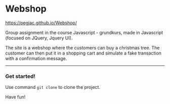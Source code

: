 # Webshop

https://pegjac.github.io/Webshop/

Group assignment in the course Javascript - grundkurs, made in Javascript (focused on JQuery, Jquery UI).

The site is a webshop where the customers can buy a christmas tree. 
The customer can then put it in a shopping cart and simulate a fake transaction with a confirmation message.

-------------------------------------------------------------------------------------

### Get started!

Use command `git clone` to clone the project. 

Have fun! 

